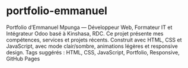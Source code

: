 # portfolio-emmanuel
Portfolio d’Emmanuel Mpunga — Développeur Web, Formateur IT et Intégrateur Odoo basé à Kinshasa, RDC. Ce projet présente mes compétences, services et projets récents. Construit avec HTML, CSS et JavaScript, avec mode clair/sombre, animations légères et responsive design.  Tags suggérés : HTML, CSS, JavaScript, Portfolio, Responsive, GitHub Pages
